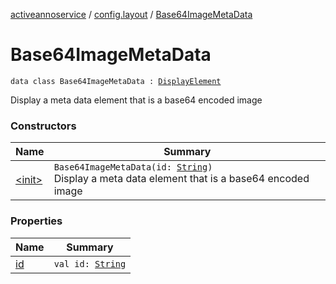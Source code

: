 [activeannoservice](../../index.md) / [config.layout](../index.md) / [Base64ImageMetaData](./index.md)

# Base64ImageMetaData

`data class Base64ImageMetaData : `[`DisplayElement`](../-display-element.md)

Display a meta data element that is a base64 encoded image

### Constructors

| Name | Summary |
|---|---|
| [&lt;init&gt;](-init-.md) | `Base64ImageMetaData(id: `[`String`](https://kotlinlang.org/api/latest/jvm/stdlib/kotlin/-string/index.html)`)`<br>Display a meta data element that is a base64 encoded image |

### Properties

| Name | Summary |
|---|---|
| [id](id.md) | `val id: `[`String`](https://kotlinlang.org/api/latest/jvm/stdlib/kotlin/-string/index.html) |
